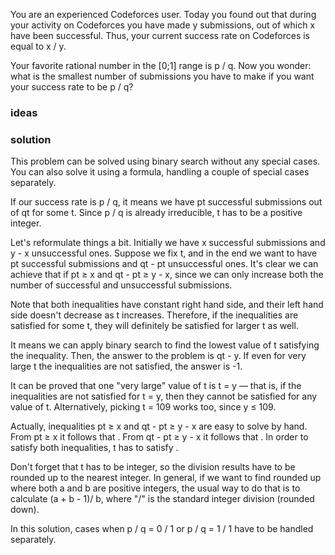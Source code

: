 You are an experienced Codeforces user. Today you found out that during your activity on Codeforces you have made y
submissions, out of which x have been successful. Thus, your current success rate on Codeforces is equal to x / y.

Your favorite rational number in the [0;1] range is p / q. Now you wonder: what is the smallest number of submissions
you have to make if you want your success rate to be p / q?

### ideas

### solution

This problem can be solved using binary search without any special cases. You can also solve it using a formula,
handling a couple of special cases separately.

If our success rate is p / q, it means we have pt successful submissions out of qt for some t. Since p / q is already
irreducible, t has to be a positive integer.

Let's reformulate things a bit. Initially we have x successful submissions and y - x unsuccessful ones. Suppose we fix
t, and in the end we want to have pt successful submissions and qt - pt unsuccessful ones. It's clear we can achieve
that if pt ≥ x and qt - pt ≥ y - x, since we can only increase both the number of successful and unsuccessful
submissions.

Note that both inequalities have constant right hand side, and their left hand side doesn't decrease as t increases.
Therefore, if the inequalities are satisfied for some t, they will definitely be satisfied for larger t as well.

It means we can apply binary search to find the lowest value of t satisfying the inequality. Then, the answer to the
problem is qt - y. If even for very large t the inequalities are not satisfied, the answer is -1.

It can be proved that one "very large" value of t is t = y — that is, if the inequalities are not satisfied for t = y,
then they cannot be satisfied for any value of t. Alternatively, picking t = 109 works too, since y ≤ 109.

Actually, inequalities pt ≥ x and qt - pt ≥ y - x are easy to solve by hand. From pt ≥ x it follows that . From qt -
pt ≥ y - x it follows that . In order to satisfy both inequalities, t has to satisfy .

Don't forget that t has to be integer, so the division results have to be rounded up to the nearest integer. In general,
if we want to find rounded up where both a and b are positive integers, the usual way to do that is to calculate (a +
b - 1)/ b, where "/" is the standard integer division (rounded down).

In this solution, cases when p / q = 0 / 1 or p / q = 1 / 1 have to be handled separately.